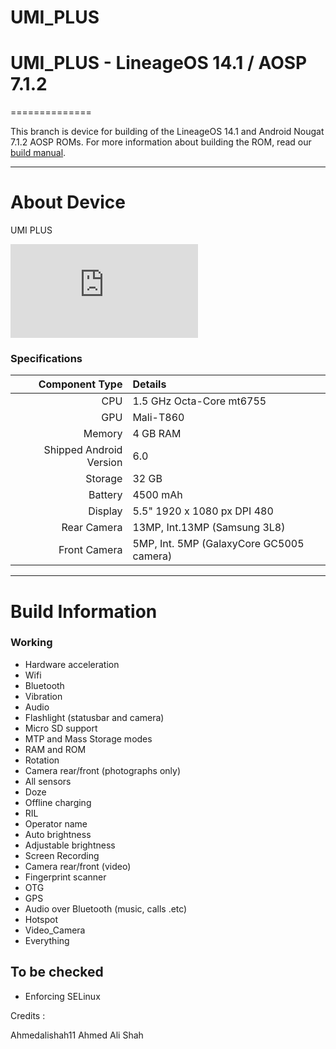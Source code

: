 # UMI_PLUS
# UMI_PLUS - LineageOS 14.1 / AOSP 7.1.2
==============

This branch is device for building of the LineageOS 14.1 and Android Nougat 7.1.2 AOSP ROMs.
For more information about building the ROM, read our [build manual](MANUAL.md).

---

# About Device

UMI PLUS


![UMI PLUS]( http://www.umidigi.com/page-umi_plus_overview.html )

### Specifications

Component Type | Details
-------:|:-------------------------
CPU     | 1.5 GHz Octa-Core mt6755
GPU     | Mali-T860
Memory  | 4 GB RAM
Shipped Android Version | 6.0
Storage | 32 GB
Battery | 4500 mAh
Display | 5.5" 1920 x 1080 px DPI 480
Rear Camera | 13MP, Int.13MP (Samsung 3L8)
Front Camera | 5MP, Int. 5MP (GalaxyCore GC5005 camera)

---

# Build Information

### Working
 * Hardware acceleration
 * Wifi
 * Bluetooth
 * Vibration
 * Audio
 * Flashlight (statusbar and camera)
 * Micro SD support
 * MTP and Mass Storage modes
 * RAM and ROM
 * Rotation
 * Camera rear/front (photographs only)
 * All sensors
 * Doze
 * Offline charging
 * RIL
 * Operator name
 * Auto brightness
 * Adjustable brightness
 * Screen Recording
 * Camera rear/front (video)
 * Fingerprint scanner
 * OTG
 * GPS
 * Audio over Bluetooth (music, calls .etc)
 * Hotspot
 * Video_Camera
 * Everything


## To be checked
 * Enforcing SELinux

Credits :

Ahmedalishah11
Ahmed Ali Shah
